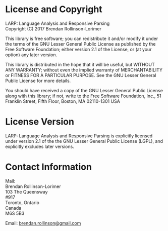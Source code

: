# License and Copyright

LARP: Language Analysis and Responsive Parsing  
Copyright (C) 2017 Brendan Rollinson-Lorimer

This library is free software; you can redistribute it and/or modify it under the terms of the GNU Lesser General Public License as published by the Free Software Foundation; either version 2.1 of the License, or (at your option) any later version.

This library is distributed in the hope that it will be useful, but WITHOUT ANY WARRANTY; without even the implied warranty of MERCHANTABILITY or FITNESS FOR A PARTICULAR PURPOSE.  See the GNU Lesser General Public License for more details.

You should have received a copy of the GNU Lesser General Public License along with this library; if not, write to the Free Software Foundation, Inc., 51 Franklin Street, Fifth Floor, Boston, MA  02110-1301  USA

# License Version

LARP: Language Analysis and Responsive Parsing is explicitly licensed under version 2.1 of the the GNU Lesser General Public License (LGPL), and explicitly excludes later versions.

# Contact Information

Mail:  
Brendan Rollinson-Lorimer  
103 The Queensway  
&#35;917  
Toronto, Ontario  
Canada  
M6S 5B3

Email: brendan.rollinson@gmail.com
